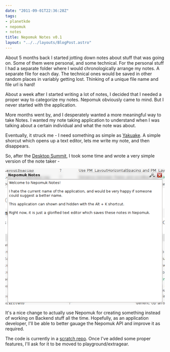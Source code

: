 ```yaml
---
date: "2011-09-01T22:36:28Z"
tags:
- planetkde
- nepomuk
- notes
title: Nepomuk Notes v0.1
layout: "../../layouts/BlogPost.astro"
---
```


About 5 months back I started jotting down notes about stuff that was going on. Some of them were personal, and some technical. For the personal stuff I had a separate folder where I would chronologically arrange my notes. A separate file for each day. The technical ones would be saved in other random places in variably getting lost. Thinking of a unique file name and file url is hard!

About a week after I started writing a lot of notes, I decided that I needed a proper way to categorize my notes. Nepomuk obviously came to mind. But I never started with the application.

More months went by, and I desperately wanted a more meaningful way to take Notes. I wanted my note taking application to understand when I was talking about a certain individual and what the note was about.

Eventually, it struck me - I need something as simple as [Yakuake](http://yakuake.kde.org/). A simple shorcut which opens up a text editor, lets me write my note, and then disappears.

So, after the [Desktop Summit](https://desktopsummit.org/), I took some time and wrote a very simple version of the note taker -

![Nepomuk Notes v0.1](/blog/images/2011/09/02/nnotesv0.1.png)

It's a nice change to actually use Nepomuk for creating something instead of working on Backend stuff all the time. Hopefully, as an application developer, I'll be able to better gauage the Nepomuk API and improve it as required.

The code is currently in a [scratch repo](http://quickgit.kde.org/?p=scratch%2Fvhanda%2Fnnotes.git&a=summary). Once I've added some proper features, I'll ask for it to be moved to playground/extragear.
